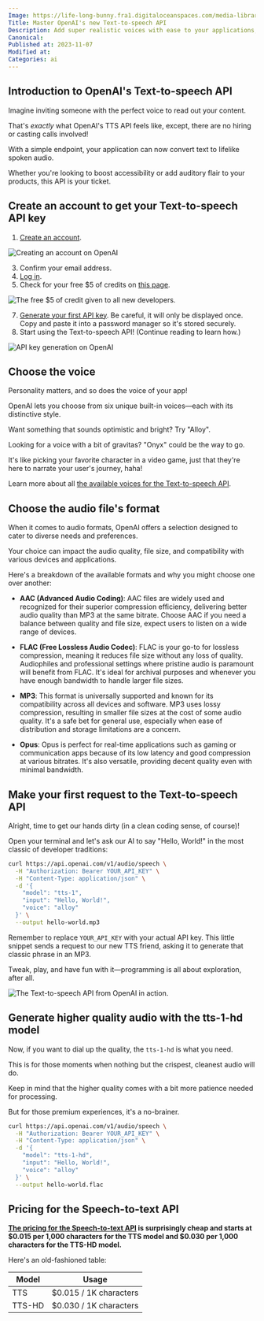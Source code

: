 ```yaml
---
Image: https://life-long-bunny.fra1.digitaloceanspaces.com/media-library/production/244/dWhvP99H2F5X07q5kSWbK2u7m45yoQ-metadm9pY2UuanBn-.jpg
Title: Master OpenAI's new Text-to-speech API
Description: Add super realistic voices with ease to your applications, thanks to OpenAI's Text-to-speech API.
Canonical: 
Published at: 2023-11-07
Modified at: 
Categories: ai
---
```


## Introduction to OpenAI's Text-to-speech API

Imagine inviting someone with the perfect voice to read out your content. 

That's *exactly* what OpenAI's TTS API feels like, except, there are no hiring or casting calls involved!

With a simple endpoint, your application can now convert text to lifelike spoken audio.

Whether you're looking to boost accessibility or add auditory flair to your products, this API is your ticket.

## Create an account to get your Text-to-speech API key

1. [Create an account](https://chat.openai.com/auth/login).

![Creating an account on OpenAI](https://life-long-bunny.fra1.digitaloceanspaces.com/media-library/production/229/conversions/Dt2ElwOQoKtwjEhuw2eu1uGceEDJnF-metaQ2xlYW5TaG90IDIwMjMtMTEtMDYgYXQgMTkuNTQuMjZAMngucG5n--medium.jpg)

3. Confirm your email address.
4. [Log in](https://chat.openai.com/auth/login).
5. Check for your free $5 of credits on [this page](https://platform.openai.com/account/billing/overview).

![The free $5 of credit given to all new developers.](https://life-long-bunny.fra1.digitaloceanspaces.com/media-library/production/228/conversions/V2xA6LlqgeEAd87BpKshqkY19sV9rp-metaQ2xlYW5TaG90IDIwMjMtMTEtMDYgYXQgMTkuNTUuMDdAMngucG5n--medium.jpg)

7. [Generate your first API key](https://platform.openai.com/api-keys). Be careful, it will only be displayed once. Copy and paste it into a password manager so it's stored securely.
8. Start using the Text-to-speech API! (Continue reading to learn how.)

![API key generation on OpenAI](https://life-long-bunny.fra1.digitaloceanspaces.com/media-library/production/227/conversions/yZF7oBp7WI9jbq8gFcNWDWtmQDWWXb-metaQ2xlYW5TaG90IDIwMjMtMTEtMDYgYXQgMjAuMDIuMjhAMngucG5n--medium.jpg)

## Choose the voice

Personality matters, and so does the voice of your app!

OpenAI lets you choose from six unique built-in voices—each with its distinctive style.

Want something that sounds optimistic and bright? Try "Alloy".

Looking for a voice with a bit of gravitas? "Onyx" could be the way to go. 

It's like picking your favorite character in a video game, just that they're here to narrate your user's journey, haha!

Learn more about all [the available voices for the Text-to-speech API](https://platform.openai.com/docs/guides/text-to-speech/voice-options).

## Choose the audio file's format

When it comes to audio formats, OpenAI offers a selection designed to cater to diverse needs and preferences.

Your choice can impact the audio quality, file size, and compatibility with various devices and applications.

Here's a breakdown of the available formats and why you might choose one over another:

- **AAC (Advanced Audio Coding)**: AAC files are widely used and recognized for their superior compression efficiency, delivering better audio quality than MP3 at the same bitrate. Choose AAC if you need a balance between quality and file size, expect users to listen on a wide range of devices.

- **FLAC (Free Lossless Audio Codec)**: FLAC is your go-to for lossless compression, meaning it reduces file size without any loss of quality. Audiophiles and professional settings where pristine audio is paramount will benefit from FLAC. It's ideal for archival purposes and whenever you have enough bandwidth to handle larger file sizes.

- **MP3**: This format is universally supported and known for its compatibility across all devices and software. MP3 uses lossy compression, resulting in smaller file sizes at the cost of some audio quality. It's a safe bet for general use, especially when ease of distribution and storage limitations are a concern.

- **Opus**: Opus is perfect for real-time applications such as gaming or communication apps because of its low latency and good compression at various bitrates. It's also versatile, providing decent quality even with minimal bandwidth.

## Make your first request to the Text-to-speech API

Alright, time to get our hands dirty (in a clean coding sense, of course)! 

Open your terminal and let's ask our AI to say "Hello, World!" in the most classic of developer traditions:

```bash
curl https://api.openai.com/v1/audio/speech \
  -H "Authorization: Bearer YOUR_API_KEY" \
  -H "Content-Type: application/json" \
  -d '{
    "model": "tts-1",
    "input": "Hello, World!",
    "voice": "alloy"
  }' \
  --output hello-world.mp3
```

Remember to replace `YOUR_API_KEY` with your actual API key. This little snippet sends a request to our new TTS friend, asking it to generate that classic phrase in an MP3.

Tweak, play, and have fun with it—programming is all about exploration, after all.

![The Text-to-speech API from OpenAI in action.](https://life-long-bunny.fra1.digitaloceanspaces.com/media-library/production/243/conversions/uIHvav58f1yA18pPedbbCrS832AMAZ-metaQ2xlYW5TaG90IDIwMjMtMTEtMDcgYXQgMTIuNTkuMTVAMngucG5n--medium.jpg)

## Generate higher quality audio with the tts-1-hd model

Now, if you want to dial up the quality, the `tts-1-hd` is what you need. 

This is for those moments when nothing but the crispest, cleanest audio will do.

Keep in mind that the higher quality comes with a bit more patience needed for processing.

But for those premium experiences, it's a no-brainer.

```bash
curl https://api.openai.com/v1/audio/speech \
  -H "Authorization: Bearer YOUR_API_KEY" \
  -H "Content-Type: application/json" \
  -d '{
    "model": "tts-1-hd",
    "input": "Hello, World!",
    "voice": "alloy"
  }' \
  --output hello-world.flac
```

## Pricing for the Speech-to-text API

**[The pricing for the Speech-to-text API](https://openai.com/pricing) is surprisingly cheap and starts at $0.015 per 1,000 characters for the TTS model and $0.030 per 1,000 characters for the TTS-HD model.**

Here's an old-fashioned table:

|  Model | Usage |
|--------|-------|
| TTS | $0.015 / 1K characters |
| TTS-HD | $0.030 / 1K characters |